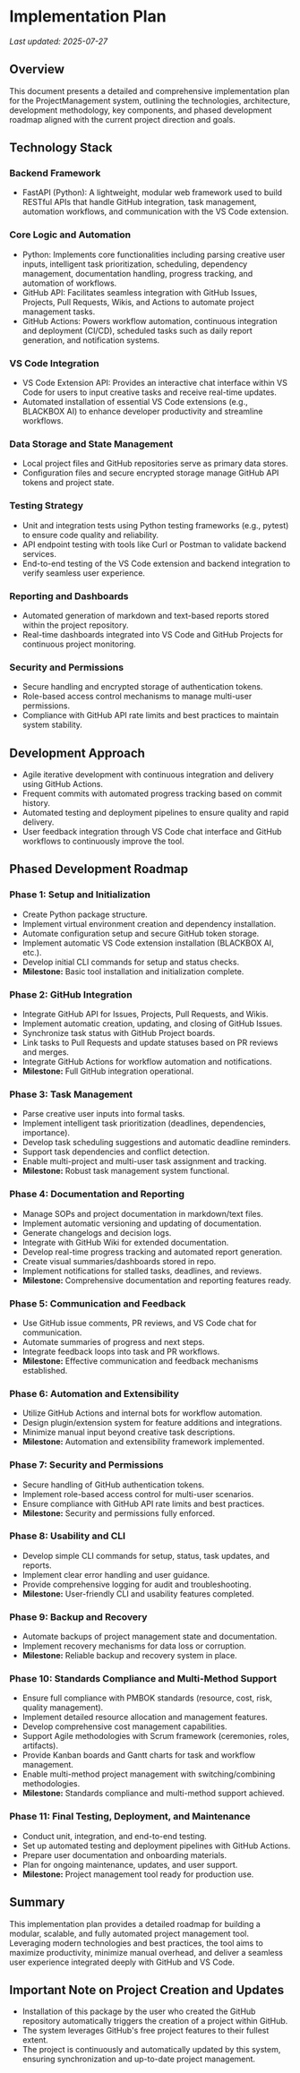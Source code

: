 # Implementation Plan

*Last updated: 2025-07-27*

## Overview

This document presents a detailed and comprehensive implementation plan for the ProjectManagement system, outlining the technologies, architecture, development methodology, key components, and phased development roadmap aligned with the current project direction and goals.

## Technology Stack

### Backend Framework
- FastAPI (Python): A lightweight, modular web framework used to build RESTful APIs that handle GitHub integration, task management, automation workflows, and communication with the VS Code extension.

### Core Logic and Automation
- Python: Implements core functionalities including parsing creative user inputs, intelligent task prioritization, scheduling, dependency management, documentation handling, progress tracking, and automation of workflows.
- GitHub API: Facilitates seamless integration with GitHub Issues, Projects, Pull Requests, Wikis, and Actions to automate project management tasks.
- GitHub Actions: Powers workflow automation, continuous integration and deployment (CI/CD), scheduled tasks such as daily report generation, and notification systems.

### VS Code Integration
- VS Code Extension API: Provides an interactive chat interface within VS Code for users to input creative tasks and receive real-time updates.
- Automated installation of essential VS Code extensions (e.g., BLACKBOX AI) to enhance developer productivity and streamline workflows.

### Data Storage and State Management
- Local project files and GitHub repositories serve as primary data stores.
- Configuration files and secure encrypted storage manage GitHub API tokens and project state.

### Testing Strategy
- Unit and integration tests using Python testing frameworks (e.g., pytest) to ensure code quality and reliability.
- API endpoint testing with tools like Curl or Postman to validate backend services.
- End-to-end testing of the VS Code extension and backend integration to verify seamless user experience.

### Reporting and Dashboards
- Automated generation of markdown and text-based reports stored within the project repository.
- Real-time dashboards integrated into VS Code and GitHub Projects for continuous project monitoring.

### Security and Permissions
- Secure handling and encrypted storage of authentication tokens.
- Role-based access control mechanisms to manage multi-user permissions.
- Compliance with GitHub API rate limits and best practices to maintain system stability.

## Development Approach

- Agile iterative development with continuous integration and delivery using GitHub Actions.
- Frequent commits with automated progress tracking based on commit history.
- Automated testing and deployment pipelines to ensure quality and rapid delivery.
- User feedback integration through VS Code chat interface and GitHub workflows to continuously improve the tool.

## Phased Development Roadmap

### Phase 1: Setup and Initialization
- Create Python package structure.
- Implement virtual environment creation and dependency installation.
- Automate configuration setup and secure GitHub token storage.
- Implement automatic VS Code extension installation (BLACKBOX AI, etc.).
- Develop initial CLI commands for setup and status checks.
- **Milestone:** Basic tool installation and initialization complete.

### Phase 2: GitHub Integration
- Integrate GitHub API for Issues, Projects, Pull Requests, and Wikis.
- Implement automatic creation, updating, and closing of GitHub Issues.
- Synchronize task status with GitHub Project boards.
- Link tasks to Pull Requests and update statuses based on PR reviews and merges.
- Integrate GitHub Actions for workflow automation and notifications.
- **Milestone:** Full GitHub integration operational.

### Phase 3: Task Management
- Parse creative user inputs into formal tasks.
- Implement intelligent task prioritization (deadlines, dependencies, importance).
- Develop task scheduling suggestions and automatic deadline reminders.
- Support task dependencies and conflict detection.
- Enable multi-project and multi-user task assignment and tracking.
- **Milestone:** Robust task management system functional.

### Phase 4: Documentation and Reporting
- Manage SOPs and project documentation in markdown/text files.
- Implement automatic versioning and updating of documentation.
- Generate changelogs and decision logs.
- Integrate with GitHub Wiki for extended documentation.
- Develop real-time progress tracking and automated report generation.
- Create visual summaries/dashboards stored in repo.
- Implement notifications for stalled tasks, deadlines, and reviews.
- **Milestone:** Comprehensive documentation and reporting features ready.

### Phase 5: Communication and Feedback
- Use GitHub issue comments, PR reviews, and VS Code chat for communication.
- Automate summaries of progress and next steps.
- Integrate feedback loops into task and PR workflows.
- **Milestone:** Effective communication and feedback mechanisms established.

### Phase 6: Automation and Extensibility
- Utilize GitHub Actions and internal bots for workflow automation.
- Design plugin/extension system for feature additions and integrations.
- Minimize manual input beyond creative task descriptions.
- **Milestone:** Automation and extensibility framework implemented.

### Phase 7: Security and Permissions
- Secure handling of GitHub authentication tokens.
- Implement role-based access control for multi-user scenarios.
- Ensure compliance with GitHub API rate limits and best practices.
- **Milestone:** Security and permissions fully enforced.

### Phase 8: Usability and CLI
- Develop simple CLI commands for setup, status, task updates, and reports.
- Implement clear error handling and user guidance.
- Provide comprehensive logging for audit and troubleshooting.
- **Milestone:** User-friendly CLI and usability features completed.

### Phase 9: Backup and Recovery
- Automate backups of project management state and documentation.
- Implement recovery mechanisms for data loss or corruption.
- **Milestone:** Reliable backup and recovery system in place.

### Phase 10: Standards Compliance and Multi-Method Support
- Ensure full compliance with PMBOK standards (resource, cost, risk, quality management).
- Implement detailed resource allocation and management features.
- Develop comprehensive cost management capabilities.
- Support Agile methodologies with Scrum framework (ceremonies, roles, artifacts).
- Provide Kanban boards and Gantt charts for task and workflow management.
- Enable multi-method project management with switching/combining methodologies.
- **Milestone:** Standards compliance and multi-method support achieved.

### Phase 11: Final Testing, Deployment, and Maintenance
- Conduct unit, integration, and end-to-end testing.
- Set up automated testing and deployment pipelines with GitHub Actions.
- Prepare user documentation and onboarding materials.
- Plan for ongoing maintenance, updates, and user support.
- **Milestone:** Project management tool ready for production use.

## Summary

This implementation plan provides a detailed roadmap for building a modular, scalable, and fully automated project management tool. Leveraging modern technologies and best practices, the tool aims to maximize productivity, minimize manual overhead, and deliver a seamless user experience integrated deeply with GitHub and VS Code.

## Important Note on Project Creation and Updates

- Installation of this package by the user who created the GitHub repository automatically triggers the creation of a project within GitHub.
- The system leverages GitHub's free project features to their fullest extent.
- The project is continuously and automatically updated by this system, ensuring synchronization and up-to-date project management.
